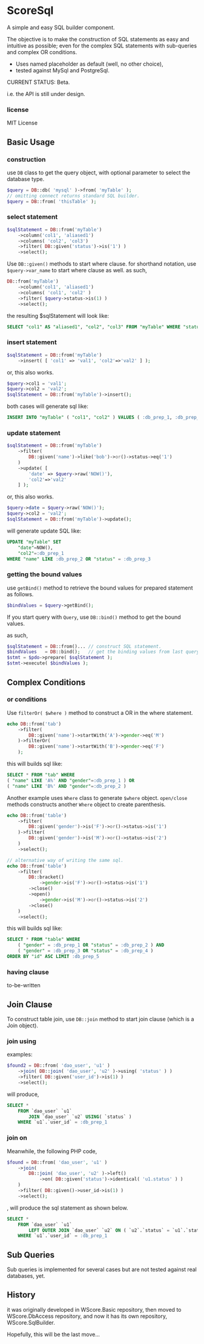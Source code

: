 ScoreSql
========

A simple and easy SQL builder component.

The objective is to make the construction of SQL statements
 as easy and intuitive as possible; even for the complex SQL
 statements with sub-queries and complex OR conditions.

*   Uses named placeholder as default (well, no other choice),
*   tested against MySql and PostgreSql.

CURRENT STATUS: Beta.

i.e. the API is still under design.


### license

MIT License


Basic Usage
-----------

### construction

use ```DB``` class to get the query object, with
optional parameter to select the database type.

```php
$query = DB::db( 'mysql' )->from( 'myTable' );
// omitting connect returns standard SQL builder.
$query = DB::from( 'thisTable' );
```

### select statement

```php
$sqlStatement = DB::from('myTable')
    ->column('col1', 'aliased1')
    ->columns( 'col2', 'col3')
    ->filter( DB::given('status')->is('1') )
    ->select();
```

Use ```DB::given()``` methods to start where clause.
 for shorthand notation, use ```$query->var_name``` to start
 where clause as well. as such,

```php
DB::from('myTable')
    ->column('col1', 'aliased1')
    ->columns( 'col1', 'col2' )
    ->filter( $query->status->is(1) )
    ->select();
```

the resulting $sqlStatement will look like:

```sql
SELECT "col1" AS "aliased1", "col2", "col3" FROM "myTable" WHERE "status" = :db_prep_1
```

### insert statement

```php
$sqlStatement = DB::from('myTable')
    ->insert( [ 'col1' => 'val1', 'col2'=>'val2' ] );
```

or, this also works.

```php
$query->col1 = 'val1';
$query->col2 = 'val2';
$sqlStatement = DB::from('myTable')->insert();
```

both cases will generate sql like:

```sql
INSERT INTO "myTable" ( "col1", "col2" ) VALUES ( :db_prep_1, :db_prep_2 )
```

### update statement

```php
$sqlStatement = DB::from('myTable')
    ->filter(
        DB::given('name')->like('bob')->or()->status->eq('1')
    )
    ->update( [
        'date' => $query->raw('NOW()'),
        'col2'=>'val2'
    ] );
```

or, this also works.

```php
$query->date = $query->raw('NOW()');
$query->col2 = 'val2';
$sqlStatement = DB::from('myTable')->update();
```

will generate update SQL like:

```sql
UPDATE "myTable" SET
    "date"=NOW(),
    "col2"=:db_prep_1
WHERE "name" LIKE :db_prep_2 OR "status" = :db_prep_3
```

### getting the bound values

use ```getBind()``` method to retrieve the bound values for
prepared statement as follows.

```php
$bindValues = $query->getBind();
```

If you start query with ```Query```, use ```DB::bind()```
 method to get the bound values.

as such,

```php
$sqlStatement = DB::from()... // construct SQL statement.
$bindValues   = DB::bind();   // get the binding values from last query.
$stmt = $pdo->prepare( $sqlStatement );
$stmt->execute( $bindValues );
```


Complex Conditions
------------------

### or conditions

Use ```filterOr( $where )``` method to construct a OR
 in the where statement.

```php
echo DB::from('tab')
    ->filter(
        DB::given('name')->startWith('A')->gender->eq('M')
    )->filterOr(
        DB::given('name')->startWith('B')->gender->eq('F')
    );
```

this will builds sql like:

```sql
SELECT * FROM "tab" WHERE
( "name" LIKE 'A%' AND "gender"=:db_prep_1 ) OR
( "name" LIKE 'B%' AND "gender"=:db_prep_2 )
```

Another example uses ```Where``` class to generate ```$where```
 object. ```open/close``` methods constructs another ```Where```
 object to create parenthesis.


```php
echo DB::from('table')
    ->filter(
        DB::given('gender')->is('F')->or()->status->is('1')
    )->filter(
        DB::given('gender')->is('M')->or()->status->is('2')
    )
    ->select();

// alternative way of writing the same sql.
echo DB::from('table')
    ->filter(
        DB::bracket()
            ->gender->is('F')->or()->status->is('1')
        ->close()
        ->open()
            ->gender->is('M')->or()->status->is('2')
        ->close()
    )
    ->select();
```

this will builds sql like:

```sql
SELECT * FROM "table" WHERE
    ( "gender" = :db_prep_1 OR "status" = :db_prep_2 ) AND
    ( "gender" = :db_prep_3 OR "status" = :db_prep_4 )
ORDER BY "id" ASC LIMIT :db_prep_5
```

### having clause

to-be-written


Join Clause
-----------

To construct table join, use ```DB::join``` method
 to start join clause (which is a Join object).

### join using

examples:

```php
$found2 = DB::from( 'dao_user', 'u1' )
    ->join( DB::join( 'dao_user', 'u2' )->using( 'status' ) )
    ->filter( DB::given('user_id')->is(1) )
    ->select();
```

will produce,

```sql
SELECT *
    FROM `dao_user` `u1`
        JOIN `dao_user` `u2` USING( `status` )
    WHERE `u1`.`user_id` = :db_prep_1
```

### join on

Meanwhile, the following PHP code,

```php
$found = DB::from( 'dao_user', 'u1' )
    ->join(
        DB::join( 'dao_user', 'u2' )->left()
            ->on( DB::given('status')->identical( 'u1.status' ) )
    )
    ->filter( DB::given()->user_id->is(1) )
    ->select();
```

, will produce the sql statement as shown below.

```sql
SELECT *
    FROM `dao_user` `u1`
        LEFT OUTER JOIN `dao_user` `u2` ON ( `u2`.`status` = `u1`.`status` )
    WHERE `u1`.`user_id` = :db_prep_1
```


Sub Queries
-----------

Sub queries is implemented for several cases but are not
 tested against real databases, yet.


History
-------

it was originally developed in WScore.Basic repository, then
 moved to WScore.DbAccess repository, and now it has its own
 repository, WScore.SqlBuilder.

Hopefully, this will be the last move...